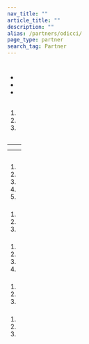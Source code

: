 ```yaml
---
nav_title: ""
article_title: ""
description: ""
alias: /partners/odicci/
page_type: partner
search_tag: Partner
---
```


# 

> 





## 



- 
- 
- 

## 



1. 
2. 
3. 

## 



|              |                                                                |
|---------------------------------------|------------------------------------------------------------------------------------------------------------------------------------------|
|             | |
|         |  |


## 

###  

1. 
2. 
3. 

   

4. 
5. 

###  

1. 
2. 
3. 

###  

1. 
2. 
3. 
4. 

###  

1. 
2. 
3. 

   

###  

1. 
2. 
3. 

## 

 

### 

 

### 

 

### 



